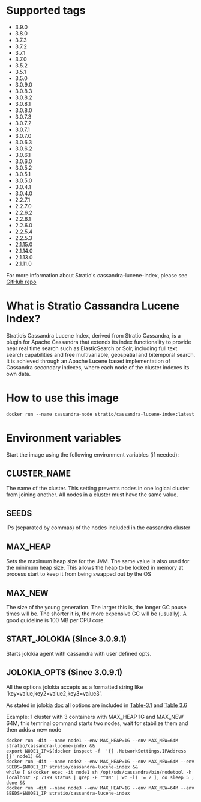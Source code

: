 # Supported tags

- 3.9.0
- 3.8.0
- 3.7.3
- 3.7.2
- 3.7.1
- 3.7.0
- 3.5.2
- 3.5.1
- 3.5.0
- 3.0.9.0
- 3.0.8.3
- 3.0.8.2
- 3.0.8.1
- 3.0.8.0
- 3.0.7.3
- 3.0.7.2
- 3.0.7.1
- 3.0.7.0
- 3.0.6.3
- 3.0.6.2
- 3.0.6.1
- 3.0.6.0
- 3.0.5.2
- 3.0.5.1
- 3.0.5.0
- 3.0.4.1
- 3.0.4.0
- 2.2.7.1
- 2.2.7.0
- 2.2.6.2
- 2.2.6.1
- 2.2.6.0
- 2.2.5.4
- 2.2.5.3
- 2.1.15.0
- 2.1.14.0
- 2.1.13.0
- 2.1.11.0

For more information about Stratio's cassandra-lucene-index, please see [GitHub repo](https://github.com/Stratio/cassandra-lucene-index)

# What is Stratio Cassandra Lucene Index?

Stratio’s Cassandra Lucene Index, derived from Stratio Cassandra, is a plugin for Apache Cassandra that extends its index functionality to provide near real time search such as ElasticSearch or Solr, including full text search capabilities and free multivariable, geospatial and bitemporal search. It is achieved through an Apache Lucene based implementation of Cassandra secondary indexes, where each node of the cluster indexes its own data.


# How to use this image

```
docker run --name cassandra-node stratio/cassandra-lucene-index:latest
```
# Environment variables
Start the image using the following environment variables (if needed):


## CLUSTER_NAME
The name of the cluster. This setting prevents nodes in one logical cluster from joining another. All nodes in a cluster must have the same value.
## SEEDS
IPs (separated by commas) of the nodes included in the cassandra cluster


## MAX_HEAP
Sets the maximum heap size for the JVM. The same value is also used for the minimum heap size. This allows the heap to be locked in memory at process start to keep it from being swapped out by the OS
## MAX_NEW
The size of the young generation. The larger this is, the longer GC pause times will be. The shorter it is, the more expensive GC will be (usually). A good guideline is 100 MB per CPU core.

## START_JOLOKIA (Since 3.0.9.1)
Starts jolokia agent with cassandra with user defined opts.

## JOLOKIA_OPTS (Since 3.0.9.1)
All the options jolokia accepts as a formatted string like 'key=value,key2=value2,key3=value3'.

As stated in jolokia [doc](https://jolokia.org/reference/html/agents.html#agents-jvm) all options are included in [Table-3.1](https://jolokia.org/reference/html/agents.html#agent-war-init-params) and [Table 3.6](https://jolokia.org/reference/html/agents.html#agent-jvm-config)


Example:
1 cluster with 3 containers with MAX_HEAP 1G and MAX_NEW 64M, this temrinal command starts two nodes, wait for stabilize them and then adds a new node

```
docker run -dit --name node1 --env MAX_HEAP=1G --env MAX_NEW=64M stratio/cassandra-lucene-index &&
export NODE1_IP=$(docker inspect -f  '{{ .NetworkSettings.IPAddress }}' node1) &&
docker run -dit --name node2 --env MAX_HEAP=1G --env MAX_NEW=64M --env SEEDS=$NODE1_IP stratio/cassandra-lucene-index &&
while [ $(docker exec -it node1 sh /opt/sds/cassandra/bin/nodetool -h localhost -p 7199 status | grep -E "^UN" | wc -l) != 2 ]; do sleep 5 ; done &&
docker run -dit --name node3 --env MAX_HEAP=1G --env MAX_NEW=64M --env SEEDS=$NODE1_IP stratio/cassandra-lucene-index
```

